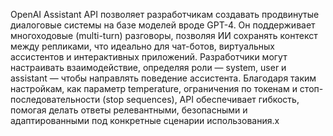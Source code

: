 OpenAI Assistant API позволяет разработчикам создавать продвинутые диалоговые системы на базе моделей вроде GPT-4. Он поддерживает многоходовые (multi-turn) разговоры, позволяя ИИ сохранять контекст между репликами, что идеально для чат-ботов, виртуальных ассистентов и интерактивных приложений. Разработчики могут настраивать взаимодействие, определяя роли — system, user и assistant — чтобы направлять поведение ассистента. Благодаря таким настройкам, как параметр temperature, ограничения по токенам и стоп-последовательности (stop sequences), API обеспечивает гибкость, помогая делать ответы релевантными, безопасными и адаптированными под конкретные сценарии использования.x